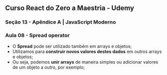 ## Curso React do Zero a Maestria - Udemy
### Seção 13 - Apêndice A | JavaScript Moderno

### Aula 08 - Spread operator
- O **Spread** pode ser utilizado também em arrays e objetos;
- Utilizamos para **construir novos valores destes dados** em outros arrays e objetos;
- Ou seja, podemos **unir arrays** de maneira simples ou adicionar valores de um objeto a outro, por exemplo;